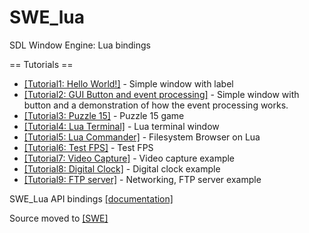 # SWE_lua
SDL Window Engine: Lua bindings

== Tutorials ==

* [[Tutorial1: Hello World!]](https://github.com/AndreyBarmaley/SWE_lua/wiki/Tutorial1:-Hello-World) - Simple window with label
* [[Tutorial2: GUI Button and event processing]](https://github.com/AndreyBarmaley/SWE_lua/wiki/Tutorial2:-GUI-Button-and-event-processing) - Simple window with button and a demonstration of how the event processing works.
* [[Tutorial3: Puzzle 15]](https://github.com/AndreyBarmaley/SWE_lua/wiki/Tutorial3:-Puzzle-15) - Puzzle 15 game
* [[Tutorial4: Lua Terminal]](https://github.com/AndreyBarmaley/SWE_lua/wiki/Tutorial4:-Lua-Terminal) - Lua terminal window
* [[Tutorial5: Lua Commander]](https://github.com/AndreyBarmaley/SWE_lua/wiki/Tutorial5:-Lua-Commander) - Filesystem Browser on Lua
* [[Tutorial6: Test FPS]](https://github.com/AndreyBarmaley/SWE_lua/wiki/Tutorial6:-Test-FPS) - Test FPS
* [[Tutorial7: Video Capture]](https://github.com/AndreyBarmaley/SWE_lua/wiki/Tutorial7:-Video-Capture) - Video capture example
* [[Tutorial8: Digital Clock]](https://github.com/AndreyBarmaley/SWE_lua/wiki/Tutorial8:-Digital-Clock) - Digital clock example
* [[Tutorial9: FTP server]](https://github.com/AndreyBarmaley/SWE_lua/wiki/Tutorial8:-Networking,-FTP-server) - Networking, FTP server example

SWE_Lua API bindings [[documentation]](https://andreybarmaley.github.io/SWE_lua)

Source moved to [[SWE]](https://github.com/AndreyBarmaley/sdl-window-engine)

